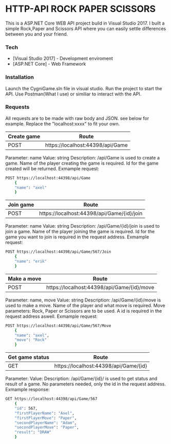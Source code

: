 # HTTP-API ROCK PAPER SCISSORS

This is a ASP.NET Core WEB API project build in Visual Studio 2017.
I built a simple Rock,Paper and Scissors API where you can easily settle differences between you and your friend. 

### Tech

* [Visual Studio 2017] - Development enviroment
* [ASP.NET Core] - Web Framework

### Installation

Launch the CygniGame.sln file in visual studio. 
Run the project to start the API. 
Use Postman(What I use) or similiar to interact with the API.

### Requests
All requests are to be made with raw body and JSON. see below for example.
Replace the "localhost:xxxx" to fit your own.

| Create game | Route |
| ------ | ------ |
| POST | https://localhost:44398/api/Game |
Parameter: name
Value: string
Description: /api/Game is used to create a game. Name of the player creating the game is required. Id for the game created will be returned.
Exmample request:
```sh
POST https://localhost:44398/api/Game
    {
    "name": "axel"
    }
```

| Join game | Route |
| ------ | ------ |
| POST | https://localhost:44398/api/Game/{id}/join |
Parameter: name
Value: string
Description: /api/Game/{id}/join is used to join a game. Name of the player joining the game is required. Id for the game you want to join is required in the request address.
Exmample request:
```sh
POST https://localhost:44398/api/Game/567/Join
    {
    "name": "erik"
    }
```
| Make a move | Route |
| ------ | ------ |
| POST | https://localhost:44398/api/Game/{id}/move |
Parameter: name, move
Value: string
Description: /api/Game/{id}/move is used to make a move. Name of the player and what move is required. Move parameters: Rock, Paper or Scissors are to be used.
A id is required in the request address aswell.
Exmample request:
```sh
POST https://localhost:44398/api/Game/567/Move
    {
    "name": "axel",
    "move": "Rock"
    }
```
| Get game status | Route |
| ------ | ------ |
| GET | https://localhost:44398/api/Game/{id} |
Parameter: 
Value: 
Description: /api/Game/{id}/ is used to get status and result of a game. No parameters needed, only the id in the request address. 
Exmample response:
```sh
GET https://localhost:44398/api/Game/567
    {
    "id": 567,
    "firstPlayerName": "Axel",
    "firstPlayerMove": "Paper",
    "secondPlayerName": "Adam",
    "secondPlayerMove": "Paper",
    "result": "DRAW"
    }
```
